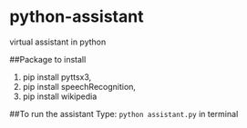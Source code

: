 # python-assistant
virtual assistant in python


##Package to install
1. pip install pyttsx3,
2. pip install speechRecognition,
3. pip install wikipedia


##To run the assistant
Type: `python assistant.py` in terminal



